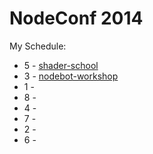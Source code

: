 # NodeConf 2014

My Schedule:
* 5 - [shader-school](https://www.npmjs.org/package/shader-school)
* 3 - [nodebot-workshop](https://www.npmjs.org/package/nodebot-workshop)
* 1 -
* 8 -
* 4 -
* 7 -
* 2 -
* 6 -
